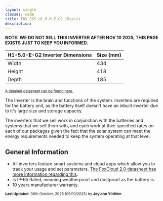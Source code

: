 ```yaml
---
layout: single
classes: wide
title: FOX ESS H1-5.0-E-G2 (Basic)
description: 
---
```


**NOTE: WE DO NOT SELL THIS INVERTER AFTER NOV 10 2025, THIS PAGE EXISTS JUST TO KEEP YOU INFORMED.**

| H1-5.0-E-G2 Inverter Dimensions<sup></sup> | Size (mm) |
| ------------------------------------------ | --------- |
| Width                                      | 434       |
| Height                                     | 418       |
| Depth                                      | 185       |

<sup> [A detailed datasheet can be found here.](https://www.fox-ess.com/download/upfiles/EN-H1-G2-Datasheet-V1.5-3.28.pdf)</sup>

The Inverter is the brain and functions of the system. Inverters are required for the battery unit, as the battery itself doesn't have an inbuilt inverter due to it's large size and storage capacity.

The inverters that we sell work in conjunction with the batteries and systems that we sell them with, and each work at their specified rates on each of our packages given the fact that the solar system can meet the energy requirements needed to keep the system operating at that level.

## General Information

- All inverters feature smart systems and cloud apps which allow you to track your usage and set parameters. [The FoxCloud 2.0 datasheet has more information regarding this](https://ecopartnersuk.com/wp-content/uploads/2024/07/Fox-Cloud-V2.0-Quick-Guide-1.pdf).
- Is IP-65 Rated, meaning weatherproof and dustproof as the battery is.
- 10 years manufacturer warranty.

<sup>**Last Updated**: 30th October, 2025 (06/10/2025) by **Jeylahn Yildirim**</sup>
